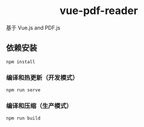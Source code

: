<h1 align="center">
  vue-pdf-reader
</h1>
基于 Vue.js and PDF.js

## 依赖安装
```
npm install
```

### 编译和热更新（开发模式）
```
npm run serve
```

### 编译和压缩（生产模式）
```
npm run build
```

